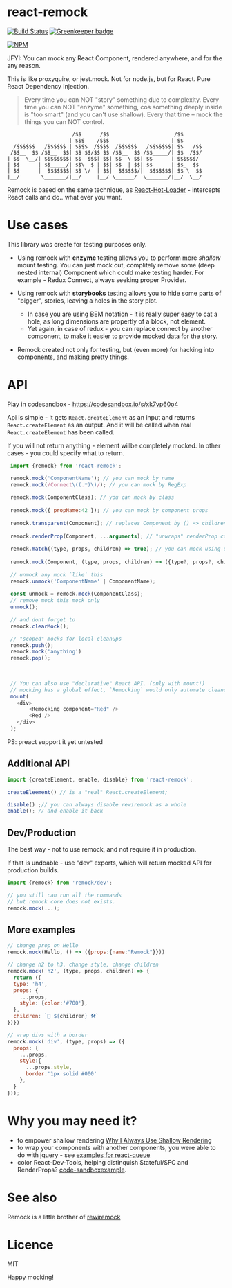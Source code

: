 # react-remock 
[![Build Status](https://secure.travis-ci.org/theKashey/react-remock.svg)](http://travis-ci.org/theKashey/react-remock)
[![Greenkeeper badge](https://badges.greenkeeper.io/theKashey/react-remock.svg)](https://greenkeeper.io/)

[![NPM](https://nodei.co/npm/react-remock.png?downloads=true&stars=true)](https://nodei.co/npm/react-remock/) 

JFYI: You can mock any React Component, rendered anywhere, and for the any reason.

This is like proxyquire, or jest.mock. Not for node.js, but for React. Pure React Dependency Injection.
>Every time you can NOT "story" something due to complexity. 
Every time you can NOT "enzyme" something, cos something deeply inside is "too smart" (and you can't use shallow). 
Every that time – mock the things you can NOT control.

```text
                     /$$      /$$                     /$$      
                    | $$$    /$$$                    | $$      
  /$$$$$$   /$$$$$$ | $$$$  /$$$$  /$$$$$$   /$$$$$$$| $$   /$$
 /$$__  $$ /$$__  $$| $$ $$/$$ $$ /$$__  $$ /$$_____/| $$  /$$/
| $$  \__/| $$$$$$$$| $$  $$$| $$| $$  \ $$| $$      | $$$$$$/ 
| $$      | $$_____/| $$\  $ | $$| $$  | $$| $$      | $$_  $$ 
| $$      |  $$$$$$$| $$ \/  | $$|  $$$$$$/|  $$$$$$$| $$ \  $$
|__/       \_______/|__/     |__/ \______/  \_______/|__/  \__/
```

Remock is based on the same technique, as [React-Hot-Loader](https://github.com/gaearon/react-hot-loader) - intercepts React calls and do.. what ever you want.

# Use cases
This library was create for testing purposes only.
 - Using remock with __enzyme__ testing allows you to perform more _shallow_ mount testing.
 You can just mock out, complitely remove some (deep nested internal) Component which could make testing harder. For example - Redux Connect, always seeking proper Provider.
 
 - Using remock with __storybooks__ testing allows you to hide some parts of "bigger", stories, leaving a holes in the story plot.
   - In case you are using BEM notation - it is really super easy to cat a hole, as long dimensions are propertly of a block, not element.
   - Yet again, in case of redux - you can replace connect by another component, to make it easier to provide mocked data for the story.   

 - Remock created not only for testing, but (even more) for hacking into components, and making pretty things.

# API

Play in codesandbox - https://codesandbox.io/s/xk7vp60o4

Api is simple - it gets `React.createElement` as an input and returns `React.createElement` as an output.
And it will be called when real `React.createElement` has been called.

If you will not return anything - element willbe completely mocked. In other cases - you could specify what to return.
```js
 import {remock} from 'react-remock';

 remock.mock('ComponentName'); // you can mock by name
 remock.mock(/Connect\((.*)\)/); // you can mock by RegExp
 
 remock.mock(ComponentClass); // you can mock by class
 
 remock.mock({ propName:42 }); // you can mock by component props
 
 remock.transparent(Component); // replaces Component by () => children. Makes it "transparent"
 
 remock.renderProp(Component, ...arguments); // "unwraps" renderProp component, by calling function-as-children with provided arguments 
 
 remock.match((type, props, children) => true); // you can mock using user-defined function
 
 remock.mock(Component, (type, props, children) => ({type?, props?, children?})); // you can alter rendering
 
 // unmock any mock `like` this
 remock.unmock('ComponentName' | ComponentName);
 
 const unmock = remock.mock(ComponentClass);
 // remove mock this mock only
 unmock();
 
 // and dont forget to
 remock.clearMock();

 // "scoped" mocks for local cleanups 
 remock.push();
 remock.mock('anything')
 remock.pop();

 
 
 // You can also use "declarative" React API. (only with mount!)
 // mocking has a global effect, `Remocking` would only automate cleanup
 mount(
   <div>
       <Remocking component="Red" />
       <Red />
   </div>
 );
```
PS: preact support it yet untested

## Additional API
```js
import {createElement, enable, disable} from 'react-remock';

createEleement() // is a "real" React.createElement;

disable() ;// you can always disable rewiremock as a whole
enable(); // and enable it back
```

## Dev/Production
The best way - not to use remock, and not require it in production.

If that is undoable - use "dev" exports, which will return mocked API for production builds.
```js
import {remock} from 'remock/dev';

// you still can run all the commands
// but remock core does not exists.
remock.mock(...);
```

## More examples
```js
// change prop on Hello
remock.mock(Hello, () => ({props:{name:"Remock"}}))

// change h2 to h3, change style, change children
remock.mock('h2', (type, props, children) => { 
  return ({
  type: 'h4',
  props: {
    ...props,
    style: {color:'#700'},   
  },
  children: `🧙️ ${children} 🛠`
})})

// wrap divs with a border
remock.mock('div', (type, props) => ({
  props: {
    ...props,
    style:{
      ...props.style,
      border:'1px solid #000'
    },
  }
}));
```

# Why you may need it?
- to empower shallow rendering [Why I Always Use Shallow Rendering](https://medium.com/@antonkorzunov/why-i-always-use-shallow-rendering-a3a50da60942)
- to wrap your components with another components, you were able to do with jquery - see [examples for react-queue](https://github.com/theKashey/react-queue#examples)
- color React-Dev-Tools, helping distinquish Stateful/SFC and RenderProps? [code-sandboxexample](https://codesandbox.io/s/x4p2zrvw4).

# See also
Remock is a little brother of [rewiremock](https://github.com/theKashey/rewiremock)
 
# Licence
 MIT
 
 

Happy mocking!
